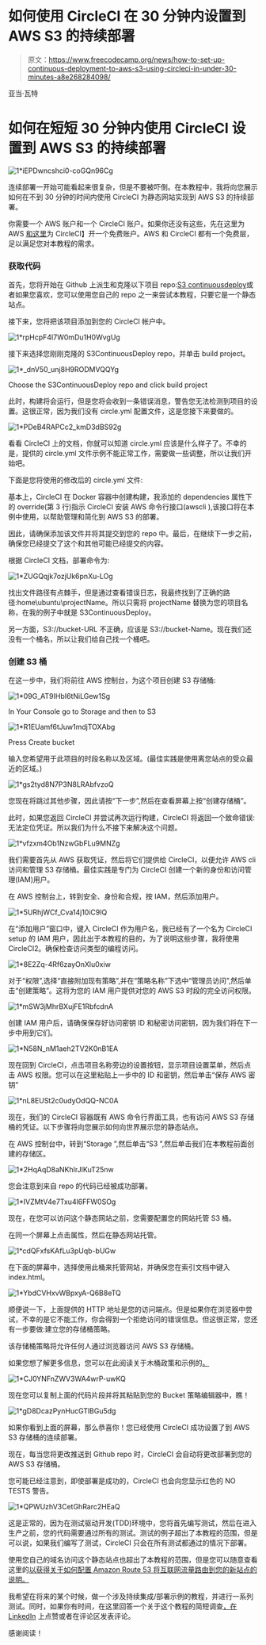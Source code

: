 # 如何使用 CircleCI 在 30 分钟内设置到 AWS S3 的持续部署

> 原文：<https://www.freecodecamp.org/news/how-to-set-up-continuous-deployment-to-aws-s3-using-circleci-in-under-30-minutes-a8e268284098/>

亚当·瓦特

# **如何在短短 30 分钟内使用 CircleCI 设置到 AWS S3 的持续部署**

![1*iEPDwncshci0-coGQn96Cg](img/e4dcb8a8489ac02655df36a30081cf1d.png)

连续部署一开始可能看起来很复杂，但是不要被吓倒。在本教程中，我将向您展示如何在不到 30 分钟的时间内使用 CircleCI 为静态网站实现到 AWS S3 的持续部署。

你需要一个 AWS 账户和一个 CircleCI 账户。如果你还没有这些，先在这里为 AWS [和这里](https://aws.amazon.com/free)为 CircleCI】开一个免费账户。AWS 和 CircleCI 都有一个免费层，足以满足您对本教程的需求。

### 获取代码

首先，您将开始在 Github 上派生和克隆以下项目 repo:[S3 continuousdeploy](https://github.com/AWattNY/S3ContinuousDeploy)或者如果您喜欢，您可以使用您自己的 repo 之一来尝试本教程，只要它是一个静态站点。

接下来，您将把该项目添加到您的 CircleCI 帐户中。

![1*rpHcpF4I7W0mDu1H0WvgUg](img/8e5965e794fa26d5ddfb48c1cc5d45fc.png)

接下来选择您刚刚克隆的 S3ContinuousDeploy repo，并单击 build project。

![1*_dnV50_unj8H9RODMVQQYg](img/f2c4a92bd5ae08ec66fa555d51e090cb.png)

Choose the S3ContinuousDeploy repo and click build project

此时，构建将会运行，但是您将会收到一条错误消息，警告您无法检测到项目的设置。这很正常，因为我们没有 circle.yml 配置文件，这是您接下来要做的。

![1*PDeB4RAPCc2_kmD3dBS92g](img/b77727fa18fa32583a5de32cfeeb0a2f.png)

看看 CircleCI 上的文档，你就可以知道 circle.yml 应该是什么样子了。不幸的是，提供的 circle.yml 文件示例不能正常工作，需要做一些调整，所以让我们开始吧。

下面是您将使用的修改后的 circle.yml 文件:

基本上，CircleCI 在 Docker 容器中创建构建，我添加的 dependencies 属性下的 override(第 3 行)指示 CircleCI 安装 AWS 命令行接口(awscli ),该接口将在本例中使用，以帮助管理和简化到 AWS S3 的部署。

因此，请确保添加该文件并将其提交到您的 repo 中。最后，在继续下一步之前，确保您已经提交了这个和其他可能已经提交的内容。

根据 CircleCI 文档，部署命令为:

![1*ZUGQqjk7ozjUk6pnXu-LOg](img/23a0f6e109a1f3c01c96e2feed44a496.png)

找出文件路径有点棘手，但是通过查看错误日志，我最终找到了正确的路径:home\ubuntu\projectName。所以只需将 projectName 替换为您的项目名称，在我的例子中就是 S3ContinuousDeploy。

另一方面，S3://bucket-URL 不正确，应该是 S3://bucket-Name。现在我们还没有一个桶名，所以让我们给自己找一个桶吧。

### 创建 S3 桶

在这一步中，我们将前往 AWS 控制台，为这个项目创建 S3 存储桶:

![1*09G_AT9IHbI6tNiLGew1Sg](img/15b93e69afaaee5164d7199d0054e242.png)

In Your Console go to Storage and then to S3

![1*R1EUamf6tJuw1mdjTOXAbg](img/66b8b396843a2ed92adce7a782dd2a64.png)

Press Create bucket

输入您希望用于此项目的时段名称以及区域。(最佳实践是使用离您站点的受众最近的区域。)

![1*gs2tyd8N7P3N8LRAbfvzoQ](img/e774d460383980276297490303bcd6d4.png)

您现在将跳过其他步骤，因此请按“下一步”,然后在查看屏幕上按“创建存储桶”。

此时，如果您返回 CircleCI 并尝试再次运行构建，CircleCI 将返回一个致命错误:无法定位凭证。所以我们为什么不接下来解决这个问题。

![1*vfzxm4Ob1NzwGbFLu9MNZg](img/7fee52c31d592394cda82a6110e02e88.png)

我们需要首先从 AWS 获取凭证，然后将它们提供给 CircleCI，以便允许 AWS cli 访问和管理 S3 存储桶。最佳实践是专门为 CircleCI 创建一个新的身份和访问管理(IAM)用户。

在 AWS 控制台上，转到安全、身份和合规，按 IAM，然后添加用户。

![1*5URhjWCf_Cva14j10iC9lQ](img/659528ba29249f3f55f54293be7873a0.png)

在“添加用户”窗口中，键入 CircleCI 作为用户名，我已经有了一个名为 CircleCI setup 的 IAM 用户，因此出于本教程的目的，为了说明这些步骤，我将使用 CircleCI2。确保检查访问类型的编程访问。

![1*8E2Zq-4Rf6zayOnXlu0xiw](img/13c9a8c52b0cdfd26139869681ff616f.png)

对于“权限”,选择“直接附加现有策略”,并在“策略名称”下选中“管理员访问”,然后单击“创建策略”。这将为您的 IAM 用户提供对您的 AWS S3 时段的完全访问权限。

![1*mSW3jMhrBXujFE1RbfcdnA](img/3cd63026d54729042d3ed134ef2385cd.png)

创建 IAM 用户后，请确保保存好访问密钥 ID 和秘密访问密钥，因为我们将在下一步中用到它们。

![1*N58N_nM1aeh2TV2K0nB1EA](img/c9b7845d2210fac36399e934ac487eb4.png)

现在回到 CircleCI，点击项目名称旁边的设置按钮，显示项目设置菜单，然后点击 AWS 权限。您可以在这里粘贴上一步中的 ID 和密钥，然后单击“保存 AWS 密钥”

![1*nL8EUSt2c0udyOdQQ-NC0A](img/da90d3b20df97e4dbc46dd7a0caaca8e.png)

现在，我们的 CircleCI 容器既有 AWS 命令行界面工具，也有访问 AWS S3 存储桶的凭证。以下步骤将向您展示如何向世界展示您的静态站点。

在 AWS 控制台中，转到“Storage ”,然后单击“S3 ”,然后单击我们在本教程前面创建的存储区。

![1*2HqAqD8aNKhIrJlKuT25nw](img/f229d8c09b40320e9f72ed028c8e03bb.png)

您会注意到来自 repo 的代码已经被成功部署。

![1*IVZMtV4e7Txu4l6FFW0SOg](img/9c23da12e42b1879d424f072e64ca862.png)

现在，在您可以访问这个静态网站之前，您需要配置您的网站托管 S3 桶。

在同一个屏幕上点击属性，然后在静态网站托管。

![1*cdQFxfsKAfLu3pUqb-bUGw](img/404162e7322f76f1b115f9fd7237e45a.png)

在下面的屏幕中，选择使用此桶来托管网站，并确保您在索引文档中键入 index.html。

![1*YbdCVHxvWBpxyA-Q6B8eTQ](img/93bf5f1e24ab1d3e6926b185cf9c4860.png)

顺便说一下，上面提供的 HTTP 地址是您的访问端点。但是如果你在浏览器中尝试，不幸的是它不能工作，你会得到一个拒绝访问的错误信息。但这很正常，您还有一步要做:建立您的存储桶策略。

该存储桶策略将允许任何人通过浏览器访问 AWS S3 存储桶。

如果您想了解更多信息，您可以在此阅读关于木桶政策和示例的[。](http://docs.aws.amazon.com/AmazonS3/latest/dev/example-bucket-policies.html)

![1*CJ0YNFnZWV3WA4wrP-uwKQ](img/d7eae88421631d2dbab554288cc5a01a.png)

现在您可以复制上面的代码片段并将其粘贴到您的 Bucket 策略编辑器中，瞧！

![1*gD8DcazPynHucGTlBGu5dg](img/564be97cf50b70c87a4bc4af36cb21f4.png)

如果你看到上面的屏幕，那么恭喜你！您已经使用 CircleCI 成功设置了到 AWS S3 存储桶的连续部署。

现在，每当您将更改推送到 Github repo 时，CircleCI 会自动将更改部署到您的 AWS S3 存储桶。

您可能已经注意到，即使部署是成功的，CircleCI 也会向您显示红色的 NO TESTS 警告。

![1*QPWUzhV3CetGhRarc2HEaQ](img/55ababbf4b09721e1bacc350de6e0779.png)

这是正常的，因为在测试驱动开发(TDD)环境中，您将首先编写测试，然后在进入生产之前，您的代码需要通过所有的测试。测试的例子超出了本教程的范围，但是可以说，如果我们编写了测试，CircleCI 只会在所有测试都通过的情况下部署。

使用您自己的域名访问这个静态站点也超出了本教程的范围，但是您可以随意查看这里的[以获得关于如何配置 Amazon Route 53 将互联网流量路由到您的新站点的说明。](http://docs.aws.amazon.com/Route53/latest/DeveloperGuide/setting-up-route-53.html)

我希望在将来的某个时候，做一个涉及持续集成/部署示例的教程，并进行一系列测试。同时，如果你有时间，在这里回答一个关于这个教程的简短调查[，在](https://goo.gl/forms/aJl610F4ltAvMDBv1) [LinkedIn](https://www.linkedin.com/pulse/how-set-up-continuous-deployment-aws-s3-using-circleci-adam-watt) 上点赞或者在评论区发表评论。

感谢阅读！